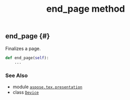 ﻿---
title: end_page method
second_title: Aspose.TeX for Python via .NET API References
description: 
type: docs
weight: 80
url: /python-net/aspose.tex.presentation/device/end_page/
is_root: false
---

## end_page {#}

Finalizes a page.



```python
def end_page(self):
    ...
```





### See Also
* module [`aspose.tex.presentation`](../../)
* class [`Device`](/tex/python-net/aspose.tex.presentation/device)
